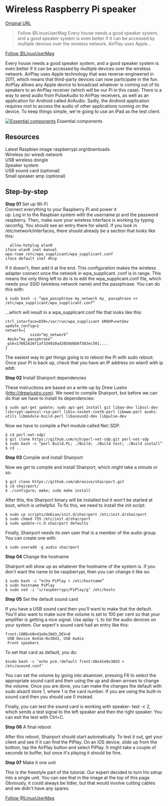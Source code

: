 # Wireless Raspberry Pi speaker

[Original URL](http://www.linuxuser.co.uk/tutorials/wireless-raspberry-pi-speaker)

> Follow @LinuxUserMag Every house needs a good speaker system, and a good speaker system is even better if it can be accessed by multiple devices over the wireless network. AirPlay uses Apple...

[Follow @LinuxUserMag](http://twitter.com/LinuxUserMag)

Every house needs a good speaker system, and a good speaker system is even better if it can be accessed by multiple devices over the wireless network. AirPlay uses Apple technology that was reverse-engineered in 2011, which means that third-party devices can now participate in the fun. AirPlay allows any Apple device to broadcast whatever is coming out of its speakers to an AirPlay receiver (which will be our Pi in this case). There is a way to send audio from PulseAudio to AirPlay receivers, as well as an application for Android called AirAudio. Sadly, the Android application requires root to access the audio of other applications running on the device. To keep things simple, we're going to use an iPad as the test client.

[![Essential components](http://www.linuxuser.co.uk/wp-content/uploads/2015/01/RaspberryPiSpeaker.png)](http://www.linuxuser.co.uk/wp-content/uploads/2015/01/RaspberryPiSpeaker.png) Essential components

## Resources

Latest Raspbian image raspberrypi.org/downloads<br>
Wireless (or wired) network<br>
USB wireless dongle<br>
Speaker system<br>
USB sound card (optional)<br>
Small speaker amp (optional)

## Step-by-step

**Step 01** Set up Wi-Fi<br>
Connect everything to your Raspberry Pi and power it<br>
up. Log in to the Raspbian system with the username pi and the password raspberry. Then, make sure your wireless interface is working by typing iwconfig. You should see an entry there for wlan0\. If you look in /etc/network/interfaces, there should already be a section that looks like this:

```
￼￼allow-hotplug wlan0
iface wlan0 inet manual
wpa-roam /etc/wpa_supplicant/wpa_supplicant.conf
iface default inet dhcp
```

If it doesn't, then add it at the end. This configuration makes the wireless adapter connect once the network in wpa_supplicant. conf is in range. This means the only thing left to do is to edit the wpa_supplicant.conf file, which needs your SSID (wireless network name) and the passphrase. You can do this with:

```
$ sudo bash -c “wpa_passphrase my_network my_ passphrase >> /etc/wpa_supplicant/wpa_supplicant.conf”
```

...which will result in a wpa_supplicant.conf file that looks like this:

```
ctrl_interface=DIR=/var/run/wpa_supplicant GROUP=netdev
update_config=1
network={
 ￼￼￼￼￼￼￼￼￼￼ssid=“my_network”
 #psk=“my_passphrase” 
 psk=17661426f1af334010ad2058d8b8f583ec501....
}
```

The easiest way to get things going is to reboot the Pi with sudo reboot. Once your Pi is back up, check that you have an IP address on wlan0 with ip addr.

**Step 02** Install Shairport dependencies

These instructions are based on a write-up by Drew Lustro (<http://drewlustro.com>). We need to compile Shairport, but before we can do that we have to install its dependencies:

```
$ sudo apt-get update; sudo apt-get install git libao-dev libssl-dev libcrypt-openssl-rsa-perl libio-socket-inet6-perl libwww-perl avahi-utils libmodule-build-perl libasound2-dev libpulse-dev
```

Now we have to compile a Perl module called Net::SDP.

```
$ cd perl-net-sdp/
$ git clone https://github.com/njh/perl-net-sdp.git perl-net-sdp
$ sudo bash -c “perl Build.PL; ./Build; ./Build test; ./Build install”
$ cd ..
```

**Step 03** Compile and install Shairport

Now we get to compile and install Shairport, which might take a minute or so:

```
$ git clone https://github.com/abrasive/shairport.git
$ cd shairport/
$ ./configure; make; sudo make install
```

After this, the Shairport binary will be installed but it won't be started at boot, which is unhelpful. To fix this, we need to install the init script:

```
$ sudo cp scripts/debian/init.d/shairport /etc/init.d/shairport
$ sudo chmod 755 /etc/init.d/shairport
$ sudo update-rc.d shairport defaults
```

Finally, Shairport needs its own user that is a member of the audio group. You can create one with:

```
$ sudo useradd -g audio shairport
```

**Step 04** Change the hostname

Shairport will show up as whatever the hostname of the system is. If you don't want the name to be raspberrypi, then you can change it like so:

```
$ sudo bash -c “echo PiPlay > /etc/hostname”
$ sudo hostname PiPlay
$ sudo sed -i ‘s/raspberrypi/PiPlay/g’ /etc/hosts
```

**Step 05** Set the default sound card

If you have a USB sound card then you'll want to make that the default. You'll also want to make sure the volume is set to 100 per cent so that your amplifier is getting a nice signal. Use aplay -L to list the audio devices on your system. Our expert's sound card had an entry like this:

```
front:CARD=U0x41e0x30d3,DEV=0
 USB Device 0x41e:0x30d3, USB Audio
 Front speakers
```

To set that card as default, you do:

```
$sudo bash -c ‘echo pcm.!default front:U0x41e0x30d3 > /etc/asound.conf’
```

You can set the volume by going into alsamixer, pressing F6 to select the appropriate sound card and then using the up and down arrows to change the volume. Once you are done, you can make the changes the default with sudo alsactl store 1, where 1 is the card number. If you are using the built-in sound card then you should use 0 instead.

Finally, you can test the sound card is working with speaker- test -c 2, which sends a test signal to the left speaker and then the right speaker. You can exit the test with Ctrl+C.

**Step 06** A final reboot

After this reboot, Shairport should start automatically. To test it out, get your client and see if it can find the PiPlay. On an iOS device, slide up from the bottom, tap the AirPlay button and select PiPlay. It might take a couple of seconds to buffer, but once it's playing it should be fine.

**Step 07** Make it one unit

This is the freestyle part of the tutorial. Our expert decided to turn his setup into a single unit. You can see that in the image at the top of this page. Obviously, it could always be tidier, but that would involve cutting cables and we didn't have any spares.

[Follow @LinuxUserMag](http://twitter.com/LinuxUserMag)

